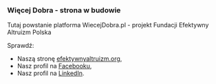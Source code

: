 ### Więcej Dobra - strona w budowie
Tutaj powstanie platforma WiecejDobra.pl - projekt Fundacji Efektywny Altruizm Polska

Sprawdź:
- Naszą stronę [efektywnyaltruizm.org](https://efektywnyaltruizm.org/),
- Nasz profil na [Facebooku](https://www.facebook.com/efektywnyaltruizmfundacja),
- Nasz profil na [LinkedIn](https://www.linkedin.com/company/efektywnyaltruizm/).
